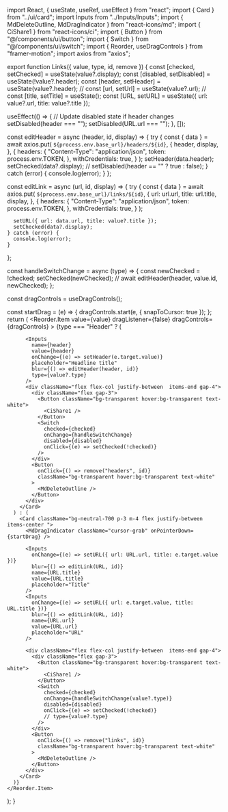 import React, { useState, useRef, useEffect } from "react";
import { Card } from "../ui/card";
import Inputs from "../Inputs/Inputs";
import { MdDeleteOutline, MdDragIndicator } from "react-icons/md";
import { CiShare1 } from "react-icons/ci";
import { Button } from "@/components/ui/button";
import { Switch } from "@/components/ui/switch";
import { Reorder, useDragControls } from "framer-motion";
import axios from "axios";

export function Links({ value, type, id, remove }) {
  const [checked, setChecked] = useState(value?.display);
  const [disabled, setDisabled] = useState(!value?.header);
  const [header, setHeader] = useState(value?.header);
  // const [url, setUrl] = useState(value?.url);
  // const [title, setTitle] = useState();
  const [URL, setURL] = useState({ url: value?.url, title: value?.title });

  useEffect(() => {
    // Update disabled state if header changes
    setDisabled(header === "");
    setDisabled(URL.url === "");
  }, []);

  const editHeader = async (header, id, display) => {
    try {
      const { data } = await axios.put(
        `${process.env.base_url}/headers/${id}`,
        {
          header,
          display,
        },
        {
          headers: {
            "Content-Type": "application/json",
            token: process.env.TOKEN,
          },
          withCredentials: true,
        }
      );
      setHeader(data.header);
      setChecked(data?.display);
      // setDisabled(header == "" ? true : false);
    } catch (error) {
      console.log(error);
    }
  };

  const editLink = async (url, id, display) => {
    try {
      const { data } = await axios.put(
        `${process.env.base_url}/links/${id}`,
        {
          url: url.url,
          title: url.title,
          display,
        },
        {
          headers: {
            "Content-Type": "application/json",
            token: process.env.TOKEN,
          },
          withCredentials: true,
        }
      );

      setURL({ url: data.url, title: value?.title });
      setChecked(data?.display);
    } catch (error) {
      console.log(error);
    }
  };

  const handleSwitchChange = async (type) => {
    const newChecked = !checked;
    setChecked(newChecked);
    // await editHeader(header, value.id, newChecked);
  };

  const dragControls = useDragControls();

  const startDrag = (e) => {
    dragControls.start(e, { snapToCursor: true });
  };
  return (
    <Reorder.Item
      value={value}
      dragListener={false}
      dragControls={dragControls}
    >
      {type === "Header" ? (
        <Card className="bg-neutral-700 p-3 m-4 flex justify-between items-center ">
          <MdDragIndicator className="cursor-grab" onPointerDown={startDrag} />

          <Inputs
            name={header}
            value={header}
            onChange={(e) => setHeader(e.target.value)}
            placeholder="Headline title"
            blur={() => editHeader(header, id)}
            type={value?.type}
          />
          <div className="flex flex-col justify-between  items-end gap-4">
            <div className="flex gap-3">
              <Button className="bg-transparent hover:bg-transparent text-white">
                <CiShare1 />
              </Button>
              <Switch
                checked={checked}
                onChange={handleSwitchChange}
                disabled={disabled}
                onClick={(e) => setChecked(!checked)}
              />
            </div>
            <Button
              onClick={() => remove("headers", id)}
              className="bg-transparent hover:bg-transparent text-white"
            >
              <MdDeleteOutline />
            </Button>
          </div>
        </Card>
      ) : (
        <Card className="bg-neutral-700 p-3 m-4 flex justify-between items-center ">
          <MdDragIndicator className="cursor-grab" onPointerDown={startDrag} />

          <Inputs
            onChange={(e) => setURL({ url: URL.url, title: e.target.value })}
            blur={() => editLink(URL, id)}
            name={URL.title}
            value={URL.title}
            placeholder="Title"
          />
          <Inputs
            onChange={(e) => setURL({ url: e.target.value, title: URL.title })}
            blur={() => editLink(URL, id)}
            name={URL.url}
            value={URL.url}
            placeholder="URL"
          />

          <div className="flex flex-col justify-between  items-end gap-4">
            <div className="flex gap-3">
              <Button className="bg-transparent hover:bg-transparent text-white">
                <CiShare1 />
              </Button>
              <Switch
                checked={checked}
                onChange={handleSwitchChange(value?.type)}
                disabled={disabled}
                onClick={(e) => setChecked(!checked)}
                // type={value?.type}
              />
            </div>
            <Button
              onClick={() => remove("links", id)}
              className="bg-transparent hover:bg-transparent text-white"
            >
              <MdDeleteOutline />
            </Button>
          </div>
        </Card>
      )}
    </Reorder.Item>
  );
}
